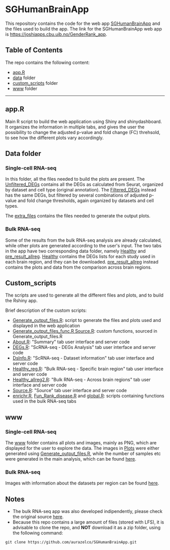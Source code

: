 # SGHumanBrainApp

This repository contains the code for the web app [SGHumanBrainApp](https://joshiapps.cbu.uib.no/SRB_app/) and the files used to build the app. The link for the SGHumanBrainApp web app is https://joshiapps.cbu.uib.no/GenderRank_app. 


## Table of Contents

The repo contains the following content:
- [app.R](app.R)
- [data](data/) folder
- [custom_scripts](custom_scripts/) folder
- [www](www/) folder

----------------------------------------------------------------------------------------------------------

## app.R

Main R script to build the web application using Shiny and shinydashboard. It organizes the information in multiple tabs, and gives the user the possibility to change the adjusted p-value and fold change (FC) threhsold, to see how the different plots vary accordingly. 

## Data folder

### Single-cell RNA-seq
In this folder, all the files needed to build the plots are present. The [Unfiltered_DEGs](data/Unfiltered_DEGs/) contains all the DEGs as calculated from Seurat, organized by dataset and cell type (original annotation). The [Filtered_DEGs](data/Filtered_DEGs/) instead has the same DEGs, but filtered by several combinations of adjusted p-value and fold change thresholds, again organized by datasets and cell types. 

The [extra_files](data/extra_files/) contains the files needed to generate the output plots. 

### Bulk RNA-seq
Some of the results from the bulk RNA-seq analysis are already calculated, while other plots are generated according to the user's input. The two tabs in the app have two corresponding data folder, namely [Healthy](data/Healthy/) and [pre_result_allreg](data/pre_result_allreg/). [Healthy](data/Healthy/) contains the DEGs lists for each study used in each brain region, and they can be downloaded. [pre_result_allreg](data/pre_result_allreg/) instead contains the plots and data from the comparison across brain regions. 

## Custom_scripts

The scripts are used to generate all the different files and plots, and to build the Rshiny app. 

Brief description of the custom scripts:
- [Generate_output_files.R](custom_scripts/Generate_output_files.R): script to generate the files and plots used and displayed in the web application
- [Generate_output_files_func.R Source.R](custom_scripts/Generate_output_files_func.R): custom functions, sourced in Generate_output_files.R
- [About.R](custom_scripts/About.R): "Summary" tab user interface and server code
- [DEGs.R](custom_scripts/DEGs.R): "ScRNA-seq - DEGs Analysis" tab user interface and server code
- [DsInfo.R](custom_scripts/DsInfo.R): "ScRNA-seq - Dataset information" tab user interface and server code
- [Healthy_reg.R](custom_scripts/Healthy_reg.R): "Bulk RNA-seq - Specific brain region" tab user interface and server code
- [Healthy_allreg2.R](custom_scripts/Healthy_allreg2.R): "Bulk RNA-seq - Across brain regions" tab user interface and server code
- [Source.R](custom_scripts/Source.R): "Source" tab user interface and server code
- [enrichr.R](custom_scripts/enrichr.R), [Fun_Rank_disease.R](custom_scripts/Fun_Rank_disease.R) and [global.R](custom_scripts/global.R): scripts containing functions used in the bulk RNA-seq tabs

## www

### Single-cell RNA-seq
The [www](www/) folder contains all plots and images, mainly as PNG, which are displayed for the user to explore the data. The images in [Plots](wwww/Plots/) were either generated using [Generate_output_files.R](custom_scripts/Generate_output_files.R), while the number of samples etc were generated in the main analysis, which can be found [here](https://github.com/aurazelco/MSc_Thesis_scripts/tree/main/Suppl_files). 

### Bulk RNA-seq
Images with information about the datasets per region can be found [here](wwww/bulk/). 


## Notes

- The bulk RNA-seq app was also developed indipendently, please check the original source [here](https://github.com/PattaWapee/SexRankBrain).  
- Because this repo contains a large amount of files (stored with LFS), it is advisable to clone the repo, and **NOT** download it as a zip folder, using the following command:

```shell
git clone https://github.com/aurazelco/SGHumanBrainApp.git
```
